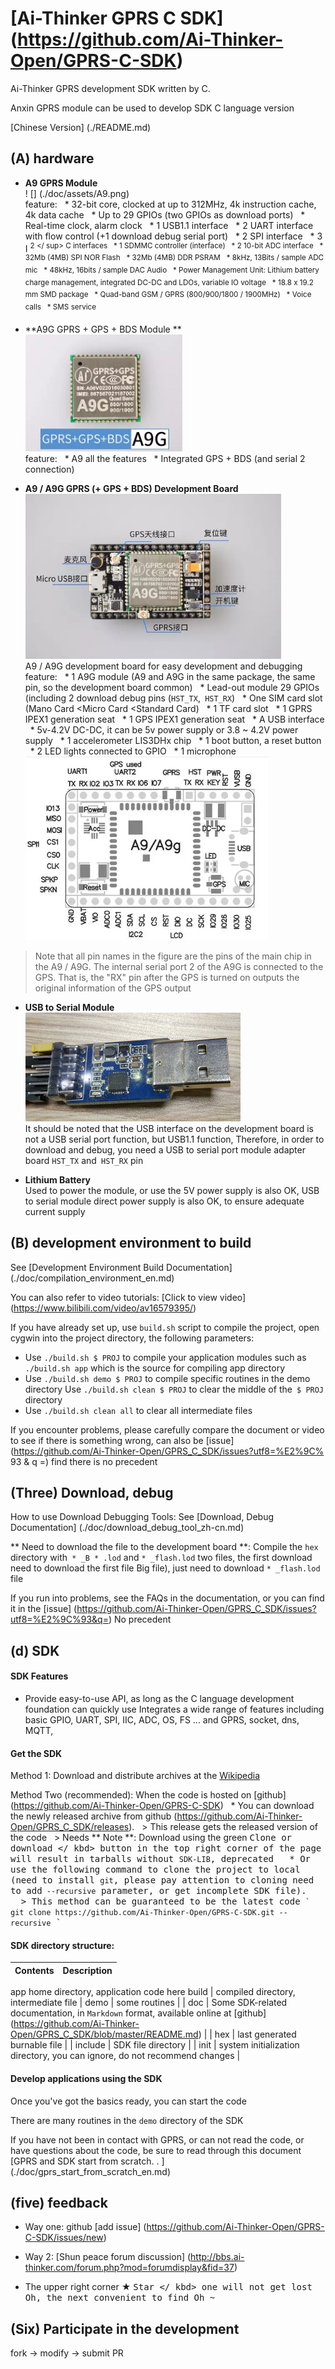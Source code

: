 [Ai-Thinker GPRS C SDK] (https://github.com/Ai-Thinker-Open/GPRS-C-SDK)
=====

Ai-Thinker GPRS development SDK written by C.

Anxin GPRS module can be used to develop SDK C language version

[Chinese Version] (./README.md)



## (A) hardware

* **A9 GPRS Module** </br>
! [] (./doc/assets/A9.png) </br>
feature:
  * 32-bit core, clocked at up to 312MHz, 4k instruction cache, 4k data cache
  * Up to 29 GPIOs (two GPIOs as download ports)
  * Real-time clock, alarm clock
  * 1 USB1.1 interface
  * 2 UART interface with flow control (+1 download debug serial port)
  * 2 SPI interface
  * 3 I <sup> 2 </ sup> C interfaces
  * 1 SDMMC controller (interface)
  * 2 10-bit ADC interface
  * 32Mb (4MB) SPI NOR Flash
  * 32Mb (4MB) DDR PSRAM
  * 8kHz, 13Bits / sample ADC mic
  * 48kHz, 16bits / sample DAC Audio
  * Power Management Unit: Lithium battery charge management, integrated DC-DC and LDOs, variable IO voltage
  * 18.8 x 19.2 mm SMD package
  * Quad-band GSM / GPRS (800/900/1800 / 1900MHz)
  * Voice calls
  * SMS service

* **A9G GPRS + GPS + BDS Module **</br>
![](./doc/assets/A9G.png) </br>
feature:
  * A9 all the features
  * Integrated GPS + BDS (and serial 2 connection)

* **A9 / A9G GPRS (+ GPS + BDS) Development Board** </br>
![](./doc/assets/A9G_dev.png) </br>
A9 / A9G development board for easy development and debugging
feature:
  * 1 A9G module (A9 and A9G in the same package, the same pin, so the development board common)
  * Lead-out module 29 GPIOs (including 2 download debug pins (`HST_TX`,` HST_RX`)
  * One SIM card slot (Mano Card <Micro Card <Standard Card)
  * 1 TF card slot
  * 1 GPRS IPEX1 generation seat
  * 1 GPS IPEX1 generation seat
  * A USB interface
  * 5v-4.2V DC-DC, it can be 5v power supply or 3.8 ~ 4.2V power supply
  * 1 accelerometer LIS3DHx chip
  * 1 boot button, a reset button
  * 2 LED lights connected to GPIO
  * 1 microphone </br>
![](./doc/assets/A9G_dev_pin.png) </br>
> Note that all pin names in the figure are the pins of the main chip in the A9 / A9G. The internal serial port 2 of the A9G is connected to the GPS. That is, the "RX" pin after the GPS is turned on outputs the original information of the GPS output

* **USB to Serial Module** </br>
![](./doc/assets/USB-UART.png) </br>
It should be noted that the USB interface on the development board is not a USB serial port function, but USB1.1 function,
Therefore, in order to download and debug, you need a USB to serial port module adapter board `HST_TX` and` HST_RX` pin

* **Lithium Battery** </br>
Used to power the module, or use the 5V power supply is also OK, USB to serial module direct power supply is also OK, to ensure adequate current supply



## (B) development environment to build

See [Development Environment Build Documentation] (./doc/compilation_environment_en.md)

You can also refer to video tutorials: [Click to view video] (https://www.bilibili.com/video/av16579395/)

If you have already set up, use `build.sh` script to compile the project, open cygwin into the project directory, the following parameters:
* Use `./build.sh $ PROJ` to compile your application modules such as` ./build.sh app` which is the source for compiling app directory
* Use `./build.sh demo $ PROJ` to compile specific routines in the demo directory
Use `./build.sh clean $ PROJ` to clear the middle of the` $ PROJ` directory
* Use `./build.sh clean all` to clear all intermediate files

If you encounter problems, please carefully compare the document or video to see if there is something wrong, can also be [issue] (https://github.com/Ai-Thinker-Open/GPRS_C_SDK/issues?utf8=%E2%9C% 93 & q =) find there is no precedent

## (Three) Download, debug

How to use Download Debugging Tools: See [Download, Debug Documentation] (./doc/download_debug_tool_zh-cn.md)

** Need to download the file to the development board **: Compile the `hex` directory with` * _B * .lod` and `* _flash.lod` two files, the first download need to download the first file Big file), just need to download `* _flash.lod` file

If you run into problems, see the FAQs in the documentation, or you can find it in the [issue] (https://github.com/Ai-Thinker-Open/GPRS_C_SDK/issues?utf8=%E2%9C%93&q=) No precedent

## (d) SDK

#### SDK Features

* Provide easy-to-use API, as long as the C language development foundation can quickly use
Integrates a wide range of features including basic GPIO, UART, SPI, IIC, ADC, OS, FS ... and GPRS, socket, dns, MQTT,


#### Get the SDK

Method 1: Download and distribute archives at the <a target="_blank" href="http://wiki.ai-thinker.com/gprs"> Wikipedia </a>

Method Two (recommended): When the code is hosted on [github] (https://github.com/Ai-Thinker-Open/GPRS-C-SDK)
  * You can download the newly released archive from github (https://github.com/Ai-Thinker-Open/GPRS_C_SDK/releases).
  > This release gets the released version of the code
  > Needs ** Note **: Download using the green <kbd> Clone or download </ kbd> button in the top right corner of the page will result in tarballs without `SDK-LIB`, deprecated
  * Or use the following command to clone the project to local (need to install `git`, please pay attention to cloning need to add` --recursive` parameter, or get incomplete SDK file).
  > This method can be guaranteed to be the latest code
`` `
git clone https://github.com/Ai-Thinker-Open/GPRS-C-SDK.git --recursive
`` `

#### SDK directory structure:

| Contents | Description |
| --- | --- |
app home directory, application code here
build | compiled directory, intermediate file |
demo | some routines |
| doc | Some SDK-related documentation, in `Markdown` format, available online at [github] (https://github.com/Ai-Thinker-Open/GPRS_C_SDK/blob/master/README.md) |
| hex | last generated burnable file |
| include | SDK file directory |
| init | system initialization directory, you can ignore, do not recommend changes |




#### Develop applications using the SDK

Once you've got the basics ready, you can start the code

There are many routines in the `demo` directory of the SDK

If you have not been in contact with GPRS, or can not read the code, or have questions about the code, be sure to read through this document
[GPRS ​​and SDK start from scratch. . ] (./doc/gprs_start_from_scratch_en.md)


## (five) feedback

* Way one: github [add issue] (https://github.com/Ai-Thinker-Open/GPRS-C-SDK/issues/new)

* Way 2: [Shun peace forum discussion] (http://bbs.ai-thinker.com/forum.php?mod=forumdisplay&fid=37)

* The upper right corner ★ <kbd> Star </ kbd> one will not get lost Oh, the next convenient to find Oh ~



## (Six) Participate in the development

fork -> modify -> submit PR
